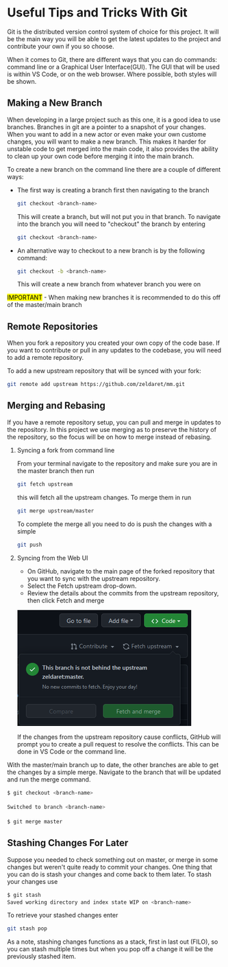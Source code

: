 # Useful Tips and Tricks With Git

Git is the distributed version control system of choice for this project. It will be the main way you will be able to get the latest updates to the project and contribute your own if you so choose.

When it comes to Git, there are different ways that you can do commands: command line or a Graphical User Interface(GUI). The GUI that will be used is within VS Code, or on the web browser. Where possible, both styles will be shown.

## Making a New Branch

When developing in a large project such as this one, it is a good idea to use branches. Branches in git are a pointer to a snapshot of your changes. When you want to add in a new actor or even make your own custome changes, you will want to make a new branch. This makes it harder for unstable code to get merged into the main code, it also provides the ability to clean up your own code before merging it into the main branch.

To create a new branch on the command line there are a couple of different ways:

- The first way is creating a branch first then navigating to the branch

  ```bash
  git checkout <branch-name>
  ```

  This will create a branch, but will not put you in that branch. To navigate into the branch you will need to "checkout" the branch by entering

  ```bash
  git checkout <branch-name>
  ```

- An alternative way to checkout to a new branch is by the following command:

    ```bash
    git checkout -b <branch-name>
    ```

    This will create a new branch from whatever branch you were on

<mark>IMPORTANT</mark> - When making new branches it is recommended to do this off of the master/main branch

## Remote Repositories

When you fork a repository you created your own copy of the code base. If you want to contribute or pull in any updates to the codebase, you will need to add a remote repository.

To add a new upstream repository that will be synced with your fork:

```bash
git remote add upstream https://github.com/zeldaret/mm.git
```

## Merging and Rebasing

If you have a remote repository setup, you can pull and merge in updates to the repository. In this project we use merging as to preserve the history of the repository, so the focus will be on how to merge instead of rebasing.

1. Syncing a fork from command line

    From your terminal navigate to the repository and make sure you are in the master branch then run

    ```bash
    git fetch upstream
    ```

    this will fetch all the upstream changes. To merge them in run

    ```bash
    git merge upstream/master
    ```

    To complete the merge all you need to do is push the changes with a simple

    ```bash
    git push
    ```

2. Syncing from the Web UI

    - On GitHub, navigate to the main page of the forked repository that you want to sync with the upstream repository.
    - Select the Fetch upstream drop-down.
    - Review the details about the commits from the upstream repository, then click Fetch and merge

    ![Web UI](images/github_webui.png)

    If the changes from the upstream repository cause conflicts, GitHub will prompt you to create a pull request to resolve the conflicts. This can be done in VS Code or the command line.

With the master/main branch up to date, the other branches are able to get the changes by a simple merge. Navigate to the branch that will be updated and run the merge command.

```bash
$ git checkout <branch-name>

Switched to branch <branch-name>

$ git merge master
```

## Stashing Changes For Later

Suppose you needed to check something out on master, or merge in some changes but weren't quite ready to commit your changes. One thing that you can do is stash your changes and come back to them later. To stash your changes use

```bash
$ git stash
Saved working directory and index state WIP on <branch-name>
```

To retrieve your stashed changes enter

```bash
git stash pop
```

As a note, stashing changes functions as a stack, first in last out (FILO), so you can stash multiple times but when you pop off a change it will be the previously stashed item.
